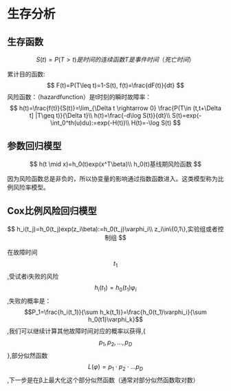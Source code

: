 # 生存分析

## 生存函数

$$
S(t)=P(T>t) 是时间的连续函数 T是事件时间（死亡时间）
$$

累计目的函数:
$$
F(t)=P(T\leq t)=1-S(t), f(t)=\frac{dF(t)}{dt}
$$
风险函数：（hazardfunction）是t时刻的瞬时故障率：
$$
h(t)=\frac{f(t)}{S(t)}=\lim_{\Delta t \rightarrow 0} \frac{P(T\in (t,t+\Delta t] |T\geq t)}{\Delta t}\\
h(t)=\frac{-d\log S(t)}{dt}\\
S(t)=exp(-\int_0^th(u)du):=exp(-H(t))\\
H(t)=-\log S(t)
$$

## 参数回归模型

$$
h(t \mid x)=h_0(t)exp(x^T\beta)\\ h_0(t)基线期风险函数
$$

因为风险函数总是非负的，所以协变量的影响通过指数函数进入。这类模型称为比例风险率模型。

## Cox比例风险回归模型

$$
h_i(t_j)=h_0(t_j)exp(z_i\beta):=h_0(t_j)\varphi_i\\
z_i\in\{0,1\},实验组或者控制组
$$

在故障时间$$t_1$$,受试者i失败的风险$$h_i(t_1)=h_0(t_1)\varphi_i$$,失败的概率是：$$P_1=\frac{h_i(t_1)}{\sum h_k(t_1)}=\frac{h_0(t_1)\varphi_i}{\sum h_0(t1)\varphi_k}$$,我们可以继续计算其他故障时间对应的概率以获得,{$$p_1,p_2,\ldots,p_D$$},部分似然函数$$L(\varphi)=p_1 \cdot p_2 \cdot \ldots p_D$$,下一步是在β上最大化这个部分似然函数（通常对部分似然函数取对数）


